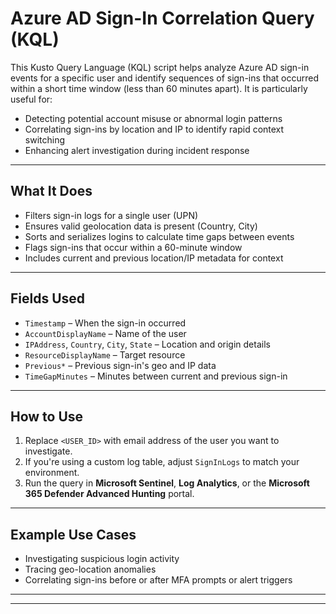 # Azure AD Sign-In Correlation Query (KQL)

This Kusto Query Language (KQL) script helps analyze Azure AD sign-in events for a specific user and identify sequences of sign-ins that occurred within a short time window (less than 60 minutes apart). It is particularly useful for:

- Detecting potential account misuse or abnormal login patterns
- Correlating sign-ins by location and IP to identify rapid context switching
- Enhancing alert investigation during incident response

---

##  What It Does

- Filters sign-in logs for a single user (UPN)
- Ensures valid geolocation data is present (Country, City)
- Sorts and serializes logins to calculate time gaps between events
- Flags sign-ins that occur within a 60-minute window
- Includes current and previous location/IP metadata for context

---

##  Fields Used

- `Timestamp` – When the sign-in occurred
- `AccountDisplayName` – Name of the user
- `IPAddress`, `Country`, `City`, `State` – Location and origin details
- `ResourceDisplayName` – Target resource
- `Previous*` – Previous sign-in's geo and IP data
- `TimeGapMinutes` – Minutes between current and previous sign-in

---

##  How to Use

1. Replace `<USER_ID>` with email address of the user you want to investigate.
2. If you're using a custom log table, adjust `SignInLogs` to match your environment.
3. Run the query in **Microsoft Sentinel**, **Log Analytics**, or the **Microsoft 365 Defender Advanced Hunting** portal.

---

##  Example Use Cases

- Investigating suspicious login activity
- Tracing geo-location anomalies
- Correlating sign-ins before or after MFA prompts or alert triggers

---

---
